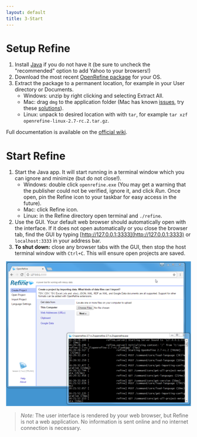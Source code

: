 ```yaml
---
layout: default
title: 3-Start
---
```


# Setup Refine
    
1. Install [Java](http://java.com/en/) if you do not have it (be sure to uncheck the "recommended" option to add Yahoo to your browsers!)
2. Download the most recent [OpenRefine package](http://openrefine.org/download.html) for your OS.
3. Extract the package to a permanent location, for example in your User directory or Documents. 
    - Windows: unzip by right clicking and selecting Extract All. 
    - Mac: drag `dmg` to the application folder (Mac has known [issues](https://github.com/OpenRefine/OpenRefine/wiki/Installation-Instructions#mac-osx), try these [solutions](https://gist.github.com/evanwill/138ff4a31a4bfd61c5626e43bee22772)). 
    - Linux: unpack to desired location with with `tar`, for example `tar xzf openrefine-linux-2.7-rc.2.tar.gz`. 

Full documentation is available on the [official wiki](https://github.com/OpenRefine/OpenRefine/wiki/).

# Start Refine

1. Start the Java app. It will start running in a terminal window which you can ignore and minimize (but do not close!).
    - Windows: double click `openrefine.exe` (You may get a warning that the publisher could not be verified, ignore it, and click *Run*. Once open, pin the Refine icon to your taskbar for easy access in the future). 
    - Mac: click Refine icon. 
    - Linux: in the Refine directory open terminal and `./refine`.
2. Use the GUI. Your default web browser should automatically open with the interface. If it does not open automatically or you close the browser tab, find the GUI by typing [http://127.0.0.1:3333](http://127.0.0.1:3333) or `localhost:3333` in your address bar. 
3. **To shut down:** close any browser tabs with the GUI, then stop the host terminal window with `Ctrl+C`. This will ensure open projects are saved.

![terminal](images/openrefine.png)

> *Note:* The user interface is rendered by your web browser, but Refine is not a web application. No information is sent online and no internet connection is necessary.
